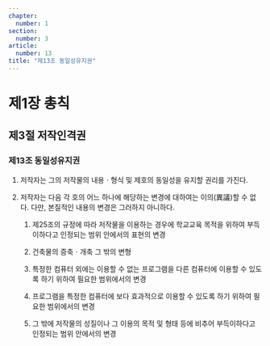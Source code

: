 ```yaml
---
chapter:
  number: 1
section:
  number: 3
article:
  number: 13
title: "제13조 동일성유지권"
---
```


# 제1장 총칙

## 제3절 저작인격권

### 제13조 동일성유지권

1. 저작자는 그의 저작물의 내용ㆍ형식 및 제호의 동일성을 유지할 권리를 가진다.

2. 저작자는 다음 각 호의 어느 하나에 해당하는 변경에 대하여는 이의(異議)할 수 없다. 다만, 본질적인 내용의 변경은 그러하지 아니하다.

    1. 제25조의 규정에 따라 저작물을 이용하는 경우에 학교교육 목적을 위하여 부득이하다고 인정되는 범위 안에서의 표현의 변경

    2. 건축물의 증축ㆍ개축 그 밖의 변형

    3. 특정한 컴퓨터 외에는 이용할 수 없는 프로그램을 다른 컴퓨터에 이용할 수 있도록 하기 위하여 필요한 범위에서의 변경

    4. 프로그램을 특정한 컴퓨터에 보다 효과적으로 이용할 수 있도록 하기 위하여 필요한 범위에서의 변경

    5. 그 밖에 저작물의 성질이나 그 이용의 목적 및 형태 등에 비추어 부득이하다고 인정되는 범위 안에서의 변경
